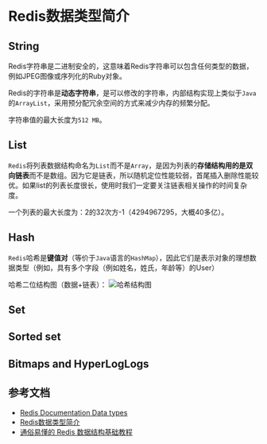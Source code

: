 # Redis数据类型简介

## String

Redis字符串是二进制安全的，这意味着Redis字符串可以包含任何类型的数据，例如JPEG图像或序列化的Ruby对象。

Redis的字符串是**动态字符串**，是可以修改的字符串，内部结构实现上类似于`Java`的`ArrayList`，采用预分配冗余空间的方式来减少内存的频繁分配。

字符串值的最大长度为`512 MB`。

## List

`Redis`将列表数据结构命名为`List`而不是`Array`，是因为列表的**存储结构用的是双向链表**而不是数组。因为它是链表，所以随机定位性能较弱，首尾插入删除性能较优。如果list的列表长度很长，使用时我们一定要关注链表相关操作的时间复杂度。

一个列表的最大长度为：2的32次方-1（4294967295，大概40多亿）。

## Hash

`Redis`哈希是**键值对**（等价于`Java`语言的`HashMap`），因此它们是表示对象的理想数据类型（例如，具有多个字段（例如姓名，姓氏，年龄等）的User）

哈希二位结构图（数据+链表）：
![哈希结构图](/img/hash.png)

## Set

## Sorted set

## Bitmaps and HyperLogLogs

## 参考文档

- [Redis Documentation Data types](https://redis.io/topics/data-types)
- [Redis数据类型简介](https://redis.io/topics/data-types-intro)
- [通俗易懂的 Redis 数据结构基础教程](https://juejin.im/post/6844903644798664712)